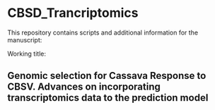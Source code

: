 # CBSD_Trancriptomics
This repository contains scripts and additional information for the manuscript:

Working title:
  ## Genomic selection for Cassava Response to CBSV. Advances on incorporating transcriptomics data to the prediction model


